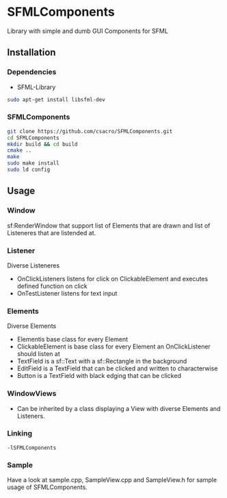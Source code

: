 # SFMLComponents
Library with simple and dumb GUI Components for SFML

## Installation
### Dependencies
* SFML-Library
```bash
sudo apt-get install libsfml-dev
```

### SFMLComponents
```bash
git clone https://github.com/csacro/SFMLComponents.git
cd SFMLComponents
mkdir build && cd build
cmake ..
make
sudo make install
sudo ld config
```

## Usage
### Window
sf:RenderWindow that support list of Elements that are drawn and list of Listeneres that are listended at.
### Listener
Diverse Listeneres
* OnClickListeners listens for click on ClickableElement and executes defined function on click
* OnTestListener listens for text input
### Elements
Diverse Elements
* Elementis base class for every Element
* ClickableElement is base class for every Element an OnClickListener should listen at
* TextField is a sf::Text with a sf::Rectangle in the background
* EditField is a TextField that can be clicked and written to characterwise
* Button is a TextField with black edging that can be clicked
### WindowViews
* Can be inherited by a class displaying a View with diverse Elements and Listeners.
### Linking
```make
-lSFMLComponents
```
### Sample
Have a look at sample.cpp, SampleView.cpp and SampleView.h for sample usage of SFMLComponents.